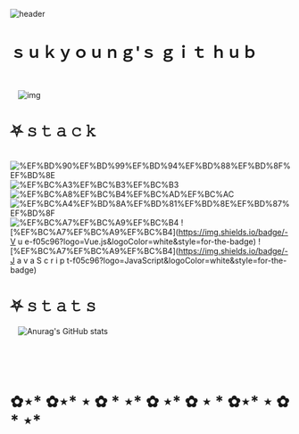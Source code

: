 
![header](https://capsule-render.vercel.app/api?type=shark&color=gradient&height=300&section=header&text=%20%20✿%20•%20◡%20•%20✿&fontSize=90)
⠀⠀
# ｓｕｋｙｏｕｎｇ'ｓ ｇｉｔ ｈｕｂ
⠀


⠀
![img](https://search.pstatic.net/common/?src=http%3A%2F%2Fblogfiles.naver.net%2F20150720_47%2Fbanimong_1437371014695CBHX4_PNG%2F128310437b6fe1e95b493b0d1ce19dae.png&type=sc960_832) 
⠀



# ⛧ 𝚜 𝚝 𝚊 𝚌 𝚔
⠀
![%EF%BD%90%EF%BD%99%EF%BD%94%EF%BD%88%EF%BD%8F%EF%BD%8E](https://img.shields.io/badge/-%EF%BD%90%EF%BD%99%EF%BD%94%EF%BD%88%EF%BD%8F%EF%BD%8E-ff8f79?logo=Python&logoColor=white&style=for-the-badge) ![%EF%BC%A3%EF%BC%B3%EF%BC%B3](https://img.shields.io/badge/-%EF%BC%A3%EF%BC%B3%EF%BC%B3-f28cb0?logo=CSS3&logoColor=white&style=for-the-badge) ![%EF%BC%A8%EF%BC%B4%EF%BC%AD%EF%BC%AC](https://img.shields.io/badge/-%EF%BC%A8%EF%BC%B4%EF%BC%AD%EF%BC%AC-f48e86?logo=HTML5&logoColor=white&style=for-the-badge) ![%EF%BC%A4%EF%BD%8A%EF%BD%81%EF%BD%8E%EF%BD%87%EF%BD%8F](https://img.shields.io/badge/-%EF%BC%A4%EF%BD%8A%EF%BD%81%EF%BD%8E%EF%BD%87%EF%BD%8F-f98b57?logo=Django&logoColor=white&style=for-the-badge) ![%EF%BC%A7%EF%BC%A9%EF%BC%B4](https://img.shields.io/badge/-%EF%BC%A7%EF%BC%A9%EF%BC%B4-f05c96?logo=Git&logoColor=white&style=for-the-badge) ![%EF%BC%A7%EF%BC%A9%EF%BC%B4](https://img.shields.io/badge/-V u e-f05c96?logo=Vue.js&logoColor=white&style=for-the-badge) ![%EF%BC%A7%EF%BC%A9%EF%BC%B4](https://img.shields.io/badge/-J a v a S c r i p t-f05c96?logo=JavaScript&logoColor=white&style=for-the-badge)
⠀
⠀



# ⛧ 𝚜 𝚝 𝚊 𝚝 𝚜
⠀
![Anurag's GitHub stats](https://github-readme-stats.vercel.app/api?username=SUKYOUNG11&theme=swift&show_icons=true)

⠀

⠀


# ✿⋆*   ✿⋆* ⋆ ✿ *  ⋆*  ✿  ⋆*   ✿  ⋆ *     ✿⋆* ⋆ ✿ *  ⋆*  
